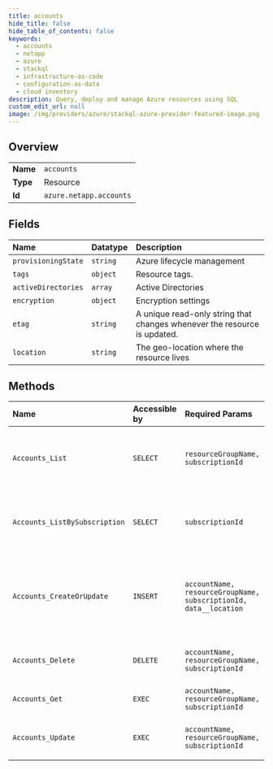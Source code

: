 ```yaml
---
title: accounts
hide_title: false
hide_table_of_contents: false
keywords:
  - accounts
  - netapp
  - azure    
  - stackql
  - infrastructure-as-code
  - configuration-as-data
  - cloud inventory
description: Query, deploy and manage Azure resources using SQL
custom_edit_url: null
image: /img/providers/azure/stackql-azure-provider-featured-image.png
---
```

  
    

## Overview
<table><tbody>
<tr><td><b>Name</b></td><td><code>accounts</code></td></tr>
<tr><td><b>Type</b></td><td>Resource</td></tr>
<tr><td><b>Id</b></td><td><code>azure.netapp.accounts</code></td></tr>
</tbody></table>

## Fields
| Name | Datatype | Description |
|:-----|:---------|:------------|
| `provisioningState` | `string` | Azure lifecycle management |
| `tags` | `object` | Resource tags. |
| `activeDirectories` | `array` | Active Directories |
| `encryption` | `object` | Encryption settings |
| `etag` | `string` | A unique read-only string that changes whenever the resource is updated. |
| `location` | `string` | The geo-location where the resource lives |
## Methods
| Name | Accessible by | Required Params | Description |
|:-----|:--------------|:----------------|:------------|
| `Accounts_List` | `SELECT` | `resourceGroupName, subscriptionId` | List and describe all NetApp accounts in the resource group. |
| `Accounts_ListBySubscription` | `SELECT` | `subscriptionId` | List and describe all NetApp accounts in the subscription. |
| `Accounts_CreateOrUpdate` | `INSERT` | `accountName, resourceGroupName, subscriptionId, data__location` | Create or update the specified NetApp account within the resource group |
| `Accounts_Delete` | `DELETE` | `accountName, resourceGroupName, subscriptionId` | Delete the specified NetApp account |
| `Accounts_Get` | `EXEC` | `accountName, resourceGroupName, subscriptionId` | Get the NetApp account |
| `Accounts_Update` | `EXEC` | `accountName, resourceGroupName, subscriptionId` | Patch the specified NetApp account |
